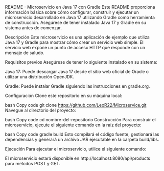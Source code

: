 README - Microservicio en Java 17 con Gradle
Este README proporciona información básica sobre cómo configurar, construir y ejecutar un microservicio desarrollado en Java 17 utilizando Gradle como herramienta de construcción. Asegúrese de tener instalado Java 17 y Gradle en su sistema antes de comenzar.

Descripción
Este microservicio es una aplicación de ejemplo que utiliza Java 17 y Gradle para mostrar cómo crear un servicio web simple. El servicio web expone un punto de acceso HTTP que responde con un mensaje de saludo.

Requisitos previos
Asegúrese de tener lo siguiente instalado en su sistema:

Java 17: Puede descargar Java 17 desde el sitio web oficial de Oracle o utilizar una distribución OpenJDK.

Gradle: Puede instalar Gradle siguiendo las instrucciones en gradle.org.

Configuración
Clone este repositorio en su máquina local:

bash
Copy code
git clone https://github.com/LeoR22/Microservice.git
Navegue al directorio del proyecto:

bash
Copy code
cd nombre-del-repositorio
Construcción
Para construir el microservicio, ejecute el siguiente comando en la raíz del proyecto:

bash
Copy code
gradle build
Esto compilará el código fuente, gestionará las dependencias y generará un archivo JAR ejecutable en la carpeta build/libs.

Ejecución
Para ejecutar el microservicio, utilice el siguiente comando:

El microservicio estará disponible en http://localhost:8080/api/products para metodos POST y GET.
